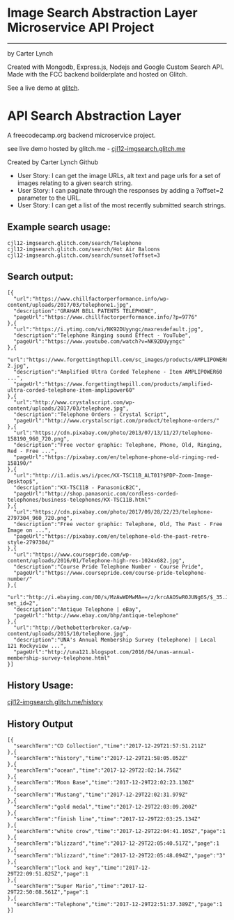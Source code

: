 # Image Search Abstraction Layer Microservice API Project

---

by Carter Lynch

Created with Mongodb, Express.js, Nodejs and Google Custom Search API.
Made with the FCC backend boilderplate and hosted on Glitch.

See a live demo at [glitch](https://cjl12-imgsearch.glitch.me).


# API Search Abstraction Layer

A freecodecamp.org backend microservice project.

see live demo hosted by glitch.me - [cjl12-imgsearch.glitch.me](https://cjl12-imgsearch.glitch.me)

Created by Carter Lynch 
Github

* User Story: I can get the image URLs, alt text and page urls for a set of images relating to a given search string.
* User Story: I can paginate through the responses by adding a ?offset=2 parameter to the URL.
* User Story: I can get a list of the most recently submitted search strings.
          
## Example search usage:
  
    cjl12-imgsearch.glitch.com/search/Telephone
    cjl12-imgsearch.glitch.com/search/Hot Air Baloons
    cjl12-imgsearch.glitch.com/search/sunset?offset=3
          
        
## Search output:
        
    [{
      "url":"https://www.chillfactorperformance.info/wp-content/uploads/2017/03/telephone1.jpg",
      "description":"GRAHAM BELL PATENTS TELEPHONE",
      "pageUrl":"https://www.chillfactorperformance.info/?p=9776"
    },{ 
      "url":"https://i.ytimg.com/vi/NK92DUyyngc/maxresdefault.jpg",
      "description":"Telephone Ringing sound Effect - YouTube",
      "pageUrl":"https://www.youtube.com/watch?v=NK92DUyyngc"
    },{ 
      "url":"https://www.forgettingthepill.com/sc_images/products/AMPLIPOWER60-2.jpg",
      "description":"Amplified Ultra Corded Telephone - Item AMPLIPOWER60 ...",
      "pageUrl":"https://www.forgettingthepill.com/products/amplified-ultra-corded-telephone-item-amplipower60"
    },{ 
      "url":"http://www.crystalscript.com/wp-content/uploads/2017/03/telephone.jpg",
      "description":"Telephone Orders - Crystal Script",
      "pageUrl":"http://www.crystalscript.com/product/telephone-orders/"
    },{
      "url":"https://cdn.pixabay.com/photo/2013/07/13/11/27/telephone-158190_960_720.png",
      "description":"Free vector graphic: Telephone, Phone, Old, Ringing, Red - Free ...",
      "pageUrl":"https://pixabay.com/en/telephone-phone-old-ringing-red-158190/"
    },{
      "url":"http://i1.adis.ws/i/pcec/KX-TSC11B_ALT01?$PDP-Zoom-Image-Desktop$",
      "description":"KX-TSC11B - PanasonicB2C",
      "pageUrl":"http://shop.panasonic.com/cordless-corded-telephones/business-telephones/KX-TSC11B.html"
    },{
      "url":"https://cdn.pixabay.com/photo/2017/09/28/22/23/telephone-2797304_960_720.png",
      "description":"Free vector graphic: Telephone, Old, The Past - Free Image on ...",
      "pageUrl":"https://pixabay.com/en/telephone-old-the-past-retro-style-2797304/"
    },{
      "url":"https://www.coursepride.com/wp-content/uploads/2016/01/Telephone-high-res-1024x682.jpg",
      "description":"Course Pride Telephone Number - Course Pride",
      "pageUrl":"https://www.coursepride.com/course-pride-telephone-number/"
    },{
      "url":"http://i.ebayimg.com/00/s/MzAwWDMwMA==/z/krcAAOSwR0JUNg6S/$_35.JPG?set_id=2",
      "description":"Antique Telephone | eBay",
      "pageUrl":"http://www.ebay.com/bhp/antique-telephone"
    },{
      "url":"http://bethebetterbroker.ca/wp-content/uploads/2015/10/telephone.jpg",
      "description":"UNA's Annual Membership Survey (telephone) | Local 121 Rockyview ...",
      "pageUrl":"http://una121.blogspot.com/2016/04/unas-annual-membership-survey-telephone.html"
    }]





## History Usage:
[cjl12-imgsearch.glitch.me/history](https://cjl12-imgsearch.glitch.me/history)
     
     
## History Output

    [{
      "searchTerm":"CD Collection","time":"2017-12-29T21:57:51.211Z"
    },{
      "searchTerm":"history","time":"2017-12-29T21:58:05.052Z"
    },{
      "searchTerm":"ocean","time":"2017-12-29T22:02:14.756Z"
    },{
      "searchTerm":"Moon Base","time":"2017-12-29T22:02:23.130Z"
    },{
      "searchTerm":"Mustang","time":"2017-12-29T22:02:31.979Z"
    },{
      "searchTerm":"gold medal","time":"2017-12-29T22:03:09.200Z"
    },{
      "searchTerm":"finish line","time":"2017-12-29T22:03:25.134Z"
    },{
      "searchTerm":"white crow","time":"2017-12-29T22:04:41.105Z","page":1
    },{
      "searchTerm":"blizzard","time":"2017-12-29T22:05:40.517Z","page":1
    },{
      "searchTerm":"blizzard","time":"2017-12-29T22:05:48.094Z","page":"3"
    },{
      "searchTerm":"lock and key","time":"2017-12-29T22:09:51.825Z","page":1
    },{
      "searchTerm":"Super Mario","time":"2017-12-29T22:50:08.561Z","page":1
    },{
      "searchTerm":"Telephone","time":"2017-12-29T22:51:37.389Z","page":1
    }]
        

